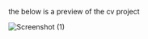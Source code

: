 the below is a preview of  the cv project 

![Screenshot (1)](https://github.com/user-attachments/assets/178e2c5b-698a-42b9-96ed-0fea96a2ed2c)
